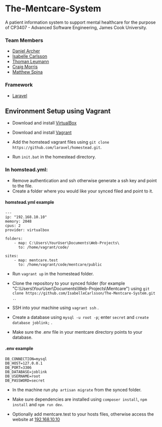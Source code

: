 # The-Mentcare-System
A patient information system to support mental healthcare for the purpose of CP3407 - Advanced Software Engineering, James Cook University.

### Team Members
- [Daniel Archer](https://github.com/danarcher96)
- [Isabelle Carlsson](https://github.com/IsabelleCarlsson)
- [Thoman Leumann](https://github.com/tomaslemon)
- [Craig Morris](https://github.com/CraigMorris1986)
- [Matthew Spina](https://github.com/matthewspina)

### Framework
- [Laravel](https://laravel.com)

## Environment Setup using Vagrant

- Download and install [VirtualBox](https://www.virtualbox.org/)

- Download and install [Vagrant](https://www.vagrantup.com/)

- Add the homstead vagrant files using `git clone https://github.com/laravel/homestead.git`.

- Run `init.bat` in the homestead directory.

### In homstead.yml:
- Remove authentication and ssh otherwise generate a ssh key and point to the file.
- Create a folder where you would like your synced filed and point to it. 

#### homstead.yml example
```
---
ip: "192.168.10.10"
memory: 2048
cpus: 2
provider: virtualbox

folders:
    - map: C:\Users\YourUser\Documents\Web-Projects\
      to: /home/vagrant/code/

sites:
    - map: mentcare.test
      to: /home/vagrant/code/mentcare/public
```

- Run `vagrant up` in the homestead folder.

- Clone the repository to your synced folder (for example "C:\Users\YourUser\Documents\Web-Projects\Mentcare") using `git clone https://github.com/IsabelleCarlsson/The-Mentcare-System.git .`.

- SSH into your machine using `vagrant ssh` .

- Create a database using `mysql -u root -p`; enter `secret` and `create database joblink;` .

- Make sure the .env file in your mentcare directory points to your database.
#### .env example
```
DB_CONNECTION=mysql
DB_HOST=127.0.0.1
DB_PORT=3306
DB_DATABASE=joblink
DB_USERNAME=root
DB_PASSWORD=secret
```

- In the machine run `php artisan migrate` from the synced folder.

- Make sure dependencies are installed using `composer install`, `npm install` and `npm run dev`.

- Optionally add mentcare.test to your hosts files, otherwise access the website at [192.168.10.10](http://192.168.10.10)
